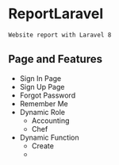 # ReportLaravel
```
Website report with Laravel 8
```

## Page and Features
- Sign In Page
- Sign Up Page
- Forgot Password
- Remember Me
- Dynamic Role
    - Accounting
    - Chef
- Dynamic Function
    - Create
    - 
